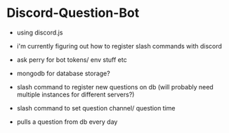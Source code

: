 # Discord-Question-Bot

- using discord.js
- i'm currently figuring out how to register slash commands with discord
- ask perry for bot tokens/ env stuff etc
- mongodb for database storage?

- slash command to register new questions on db (will probably need multiple instances for different servers?)
- slash command to set question channel/ question time
- pulls a question from db every day

